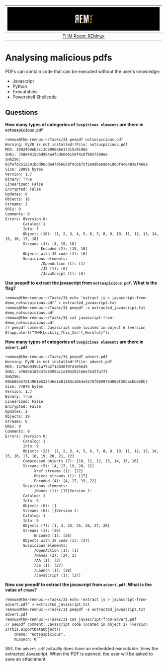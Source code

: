 | ![REMnux](../../_static/images/remnux-room-banner.png)
|:--:|
| [THM Room: REMnux](https://tryhackme.com/room/malremnuxv2) |

# Analysing malicious pdfs

PDFs can contain code that can be executed without the user's knowledge:

* Javascript
* Python
* Executables
* Powershell Shellcode

## Questions

**How many types of categories of `Suspicious elements` are there in `notsuspicious.pdf`**

```text
remnux@thm-remnux:~/Tasks/3$ peepdf notsuspicious.pdf 
Warning: PyV8 is not installed!!File: notsuspicious.pdf
MD5: 2992490eb3c13d8006e8e17315a9190e
SHA1: 75884015d6d984a4fcde046159f4c8f9857500ee
SHA256: 83fefd2512591b8d06cda47d56650f9cbb75f2e8dbe0ab4186bf4c0483ef468a
Size: 28891 bytes
Version: 1.7
Binary: True
Linearized: False
Encrypted: False
Updates: 0
Objects: 18
Streams: 3
URIs: 0
Comments: 0
Errors: 0Version 0:
        Catalog: 1
        Info: 7
        Objects (18): [1, 2, 3, 4, 5, 6, 7, 8, 9, 10, 11, 12, 13, 14, 15, 16, 17, 18]
        Streams (3): [4, 15, 18]
                Encoded (2): [15, 18]
        Objects with JS code (1): [6]
        Suspicious elements:
                /OpenAction (1): [1]
                /JS (1): [6]
                /JavaScript (1): [6]
```

**Use peepdf to extract the javascript from `notsuspicious.pdf`. What is the flag?**

```text
remnux@thm-remnux:~/Tasks/3$ echo ‘extract js > javascript-from-demo_notsuspicious.pdf’ > extracted_javascript.txt
remnux@thm-remnux:~/Tasks/3$ peepdf -s extracted_javascript.txt demo_notsuspicious.pdf
remnux@thm-remnux:~/Tasks/3$ cat javascript-from-demo_notsuspicious.pdf 
// peepdf comment: Javascript code located in object 6 (version 0)app.alert("THM{Luckily_This_Isn't_Harmful}");
```
**How many types of categories of `Suspicious elements` are there in `advert.pdf`**

```text
remnux@thm-remnux:~/Tasks/3$ peepdf advert.pdf 
Warning: PyV8 is not installed!!File: advert.pdf
MD5: 1b79db939b1a77a2f14030f9fd165645
SHA1: e760b618943fe8399ac1af032621b6e7b327a772
SHA256: 09bb03e57d14961e522446e1e81184ca0b4e4278f080979d80ef20dacbbe50b7
Size: 74870 bytes
Version: 1.7
Binary: True
Linearized: False
Encrypted: False
Updates: 2
Objects: 29
Streams: 6
URIs: 0
Comments: 0
Errors: 1Version 0:
        Catalog: 1
        Info: 9
        Objects (22): [1, 2, 3, 4, 5, 6, 7, 8, 9, 10, 11, 12, 13, 14, 15, 16, 17, 18, 19, 20, 21, 22]
        Compressed objects (7): [10, 11, 12, 13, 14, 15, 16]
        Streams (5): [4, 17, 19, 20, 22]
             Xref streams (1): [22]
             Object streams (1): [17]
             Encoded (4): [4, 17, 19, 22]
        Suspicious elements:
             /Names (1): [13]Version 1:
        Catalog: 1
        Info: 9
        Objects (0): []
        Streams (0): []Version 2:
        Catalog: 1
        Info: 9
        Objects (7): [1, 3, 24, 25, 26, 27, 28]
        Streams (1): [26]
             Encoded (1): [26]
        Objects with JS code (1): [27]
        Suspicious elements:
             /OpenAction (1): [1]
             /Names (2): [24, 1]
             /AA (1): [3]
             /JS (1): [27]
             /Launch (1): [28]
             /JavaScript (1): [27]
```

**Now use peepdf to extract the javascript from `advert.pdf`. What is the value of `cName`?**

```text
remnux@thm-remnux:~/Tasks/3$ echo ‘extract js > javascript-from-advert.pdf’ > extracted_javascript.txt
remnux@thm-remnux:~/Tasks/3$ peepdf -s extracted_javascript.txt advert.pdf
remnux@thm-remnux:~/Tasks/3$ cat javascript-from-advert.pdf 
// peepdf comment: Javascript code located in object 27 (version 2)this.exportDataObject({
    cName: "notsuspicious",
    nLaunch: 0```
```

Still, the `advert.pdf` actually does have an embedded executable. View the extracted Javascript. 
When the PDF is opened, the user will be asked to save an attachment.
